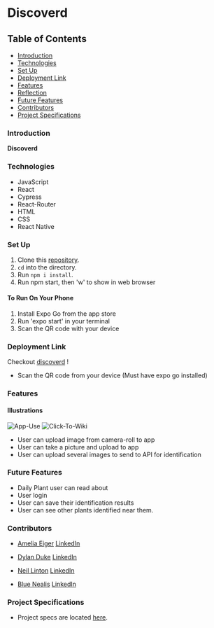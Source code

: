 # Discoverd


## Table of Contents
- [Introduction](#introduction)
- [Technologies](#technologies)
- [Set Up](#set-up)
- [Deployment Link](#deployment-link)
- [Features](#features)
- [Reflection](#reflection)
- [Future Features](#future-features)
- [Contributors](#contributors)
- [Project Specifications](#project-specifications)

### Introduction

**Discoverd**

### Technologies
- JavaScript
- React
- Cypress
- React-Router
- HTML
- CSS
- React Native

### Set Up

1. Clone this [repository](https://github.com/ameliaeiger/discoverd).
2. `cd` into the directory.
3. Run `npm i install`.
4. Run npm start, then 'w' to show in web browser

#### To Run On Your Phone
1. Install Expo Go from the app store
2. Run 'expo start' in your terminal
3. Scan the QR code with your device

### Deployment Link
Checkout [discoverd](https://expo.dev/@discoverd/discoverd) !
- Scan the QR code from your device (Must have expo go installed)

### Features

#### Illustrations
![App-Use](Discoverd-Use.gif)
![Click-To-Wiki](Click-to-wiki.gif)

- User can upload image from camera-roll to app
- User can take a picture and upload to app
- User can upload several images to send to API for identification

### Future Features
- Daily Plant user can read about
- User login
- User can save their identification results
- User can see other plants identified near them.

### Contributors
- [Amelia Eiger](https://github.com/ameliaeiger)
[LinkedIn](https://www.linkedin.com/in/ameliaeiger/)

- [Dylan Duke](https://github.com/laytonmaes)
[LinkedIn](https://www.linkedin.com/in/dylan-duke-005756129/)

- [Neil Linton](https://github.com/LINTONBNEIL)
[LinkedIn](https://www.linkedin.com/in/neil-b-linton/)

- [Blue Nealis](https://github.com/BlueNealis)
[LinkedIn](https://www.linkedin.com/in/blue-nealis/)

### Project Specifications
- Project specs are located [here](https://frontend.turing.edu/projects/module-3/stretch.html).
